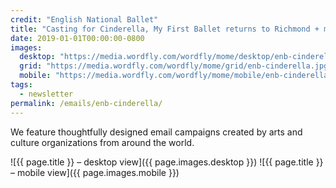 ```yaml
---
credit: "English National Ballet"
title: "Casting for Cinderella, My First Ballet returns to Richmond + more"
date: 2019-01-01T00:00:00-0800
images:
  desktop: "https://media.wordfly.com/wordfly/mome/desktop/enb-cinderella.jpg"
  grid: "https://media.wordfly.com/wordfly/mome/grid/enb-cinderella.jpg"
  mobile: "https://media.wordfly.com/wordfly/mome/mobile/enb-cinderella.jpg"
tags:
  - newsletter
permalink: /emails/enb-cinderella/
---
```

We feature thoughtfully designed email campaigns created by arts and culture organizations from around the world.

![{{ page.title }} – desktop view]({{ page.images.desktop }})
![{{ page.title }} – mobile view]({{ page.images.mobile }})
